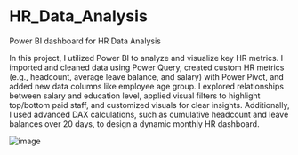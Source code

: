 # HR_Data_Analysis
Power BI dashboard for HR Data Analysis

In this project, I utilized Power BI to analyze and visualize key HR metrics. I imported and cleaned data using Power Query, created custom HR metrics (e.g., headcount, average leave balance, and salary) with Power Pivot, and added new data columns like employee age group. I explored relationships between salary and education level, applied visual filters to highlight top/bottom paid staff, and customized visuals for clear insights. Additionally, I used advanced DAX calculations, such as cumulative headcount and leave balances over 20 days, to design a dynamic monthly HR dashboard.


![image](https://github.com/user-attachments/assets/5e1bca1c-fdd2-45a6-954d-d0ff7aedfdbd)
